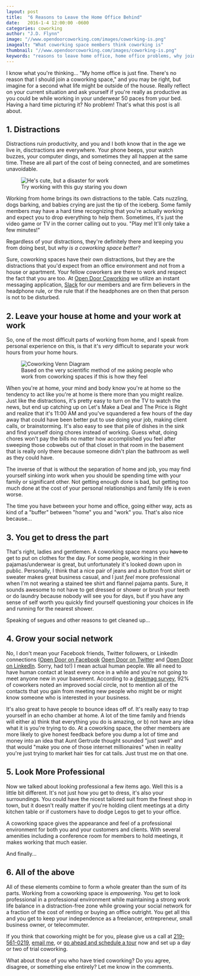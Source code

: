 ```yaml
---
layout: post
title:  "6 Reasons to Leave the Home Office Behind"
date:   2016-1-4 12:00:00 -0600
categories: coworking
author: "J.D. Flynn"
image: "//www.opendoorcoworking.com/images/coworking-is.png"
imagealt: "What coworking space members think coworking is"
thumbnail: "//www.opendoorcoworking.com/images/coworking-is.png"
keywords: "reasons to leave home office, home office problems, why join a coworking space"
---
```


I know what you're thinking... "My home office is just fine.  There's no reason that I should join a coworking space," and you may be right, but imagine for a second what life might be outside of the house.  Really reflect on your current situation and ask yourself if you're really as productive as you could be while working in your underwear 50 paces from your bed.  Having a hard time picturing it?  No problem!  That's what this post is all about.

<h2 class="list-header"> 1. Distractions </h2>

Distractions ruin productivity, and you and I both know that in the age we live in, disctractions are everywhere.  Your phone beeps, your watch buzzes, your computer dings, and sometimes they all happen at the same time.  These are all part of the cost of being connected, and are sometimes unavoidable.
<figure class="float-right">
<img alt="He's cute, but a disaster for work" src='//www.opendoorcoworking.com/images/needy-cat.jpg' class="blog-pic">
<figcaption>Try working with this guy staring you down</figcaption>
</figure>

Working from home brings its own distractions to the table.  Cats nuzzling, dogs barking, and babies crying are just the tip of the iceberg.  Some family members may have a hard time recognizing that you're actually working and expect you to drop everything to help them.  Sometimes, it's just the video game or TV in the corner calling out to you.  "Play me!  It'll only take a few minutes!"

Regardless of your distractions, they're definitely there and keeping you from doing best, but _why is a coworking space better?_

Sure, coworking spaces have their own distractions, but they are the distractions that you'd expect from an office environment and not from a house or apartment.  Your fellow coworkers are there to work and respect the fact that you are too.  At [Open Door Coworking](http://www.opendoorcoworking.com) we utilize an instant messaging application, [Slack](http://www.slack.com) for our members and are firm believers in the headphone rule, or the rule that if the headphones are on then that person is not to be disturbed.

<h2 class="list-header">2. Leave your house at home and your work at work</h2>

So, one of the most difficult parts of working from home, and I speak from personal experience on this, is that it's _very_ difficult to separate your work hours from your home hours.

<figure class="center">
<img alt="Coworking Venn Diagram" src='//www.opendoorcoworking.com/images/coworking-venn.png' class="blog-pic">
<figcaption>Based on the very scientific method of me asking people who work from coworking spaces if this is how they feel</figcaption>
</figure>

When you're at home, your mind and body know you're at home so the tendency to act like you're at home is there more than you might realize.  Just like the distractions, it's pretty easy to turn on the TV to watch the news, but end up catching up on Let's Make a Deal and The Price is Right and realize that it's 11:00 AM and you've squandered a few hours of the day away that could have been better put to use doing your job, making client calls, or brainstorming.  It's also easy to see that pile of dishes in the sink and find yourself doing chores instead of working.  Guess what, doing chores won't pay the bills no matter how accomplished you feel after sweeping those cobwebs out of that closet in that room in the basement that is really only there because someone didn't plan the bathroom as well as they could have.

The inverse of that is without the separation of home and job, you may find yourself sinking into work when you should be spending time with your family or significant other.  Not getting enough done is bad, but getting too much done at the cost of your personal relationships and family life is even worse.

The time you have between your home and office, going either way, acts as kind of a "buffer" between "home" you and "work" you. That's also nice because...

<h2 class="list-header">3. You get to dress the part</h2>

That's right, ladies and gentlemen.  A coworking space means you <s>have to</s> get to put on clothes for the day.  For some people, working in their pajamas/underwear is great, but unfortunately it's looked down upon in public.  Personally, I think that a nice pair of jeans and a button front shirt or sweater makes great business casual, and I just _feel_ more professional when I'm not wearing a stained tee shirt and flannel pajama pants.  Sure, it sounds awesome to not have to get dressed or shower or brush your teeth or do laundry because nobody will see you for days, but if you have any sense of self worth you quickly find yourself questioning your choices in life and running for the nearest shower.

Speaking of segues and other reasons to get cleaned up...

<h2 class="list-header">4. Grow your social network</h2>

No, I don't mean your Facebook friends, Twitter followers, or LinkedIn connections ([Open Door on Facebook](http://www.facebook.com/opendoorcoworking) [Open Door on Twitter](http://twitter.com/OpenDoorCowork) and [Open Door on LinkedIn](https://www.linkedin.com/company/open-door-coworking/).  Sorry, had to!)  I mean actual human people.  We all need to have human contact at least every once in a while and you're not going to meet anyone new in your basement.  According to a [deskmag survey](http://www.deskmag.com/en/the-coworking-market-report-forecast-2014), 92% of coworkers noted an improved social circle, not to mention all of the contacts that you gain from meeting new people who might be or might know someone who is interested in your business.

It's also great to have people to bounce ideas off of.  It's really easy to trap yourself in an echo chamber at home.  A lot of the time family and friends will either a) think that everything you do is amazing, or b) not have any idea what it is you're trying to do.  At a coworking space, the other members are more likely to give honest feedback before you dump a lot of time and money into an idea that Aunt Gertrude thought sounded "just swell" and that would "make you one of those internet millionaires" when in reality you're just trying to market hair ties for cat tails.  Just trust me on that one.

<h2 class="list-header">5. Look More Professional</h2>

Now we talked about looking professional a few items ago.  Well this is a little bit different.  It's not just how you get to dress, it's also your surroundings.  You could have the nicest tailored suit from the finest shop in town, but it doesn't really matter if you're holding client meetings at a dirty kitchen table or if customers have to dodge Legos to get to your office.

A coworking space gives the appearance and feel of a professional environment for both you and your customers and clients.  With several amenities including a conference room for members to hold meetings, it makes working that much easier.

And finally...

<h2 class="list-header">6. All of the above</h2>

All of these elements combine to form a whole greater than the sum of its parts.  Working from a coworking space is _empowering_.  You get to look professional in a professional environment while maintaining a strong work life balance in a distraction-free zone while growing your social network for a fraction of the cost of renting or buying an office outright.  You get all this and you get to keep your independence as a freelancer, entrepreneur, small business owner, or telecommuter.

If you think that coworking might be for you, please give us a call at [219-561-0219](tel:219-561-0219), [email me](mailto:jd@opendoorcoworking.com), or [go ahead and schedule a tour](http://goo.gl/forms/ook9usnqsn) now and set up a day or two of trial coworking.

What about those of you who have tried coworking?  Do you agree, disagree, or something else entirely?  Let me know in the comments.
